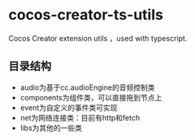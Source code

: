 # cocos-creator-ts-utils
Cocos Creator extension utils ，used with typescript.

## 目录结构
- audio为基于cc.audioEngine的音频控制类
- components为组件类，可以直接拖到节点上
- event为自定义的事件类可实现
- net为网络连接类：目前有http和fetch
- libs为其他的一些类
